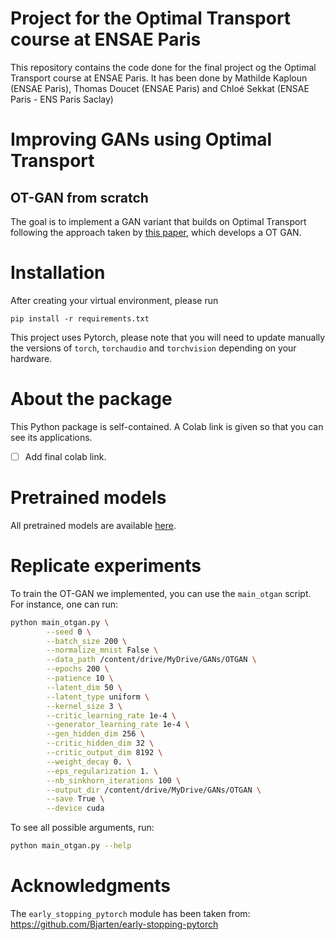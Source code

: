 # Project for the Optimal Transport course at ENSAE Paris

This repository contains the code done for the final project og the Optimal Transport course at ENSAE Paris. It has been
done by Mathilde Kaploun (ENSAE Paris), Thomas Doucet (ENSAE Paris) and Chloé Sekkat (ENSAE Paris - ENS Paris Saclay)

# Improving GANs using Optimal Transport
## OT-GAN from scratch

The goal is to implement a GAN variant that builds on Optimal Transport following the approach taken by [this paper](https://arxiv.org/abs/1803.05573),
which develops a OT GAN. 

# Installation 

After creating your virtual environment, please run 

```
pip install -r requirements.txt
```

This project uses Pytorch, please note that you will need to update manually the versions of ``torch``, ``torchaudio`` 
and ``torchvision`` depending on your hardware.

# About the package

This Python package is self-contained. A Colab link is given so that you can see its applications.

- [ ] Add final colab link. 

# Pretrained models

All pretrained models are available [here](https://drive.google.com/drive/folders/1RV0xTk7eZnGPDUOxUWnMOA_Cu6wo5zWJ?usp=sharing).

# Replicate experiments

To train the OT-GAN we implemented, you can use the `main_otgan` script. For instance, one can run:

````bash
python main_otgan.py \
        --seed 0 \
        --batch_size 200 \
        --normalize_mnist False \
        --data_path /content/drive/MyDrive/GANs/OTGAN \
        --epochs 200 \
        --patience 10 \
        --latent_dim 50 \
        --latent_type uniform \
        --kernel_size 3 \
        --critic_learning_rate 1e-4 \
        --generator_learning_rate 1e-4 \
        --gen_hidden_dim 256 \
        --critic_hidden_dim 32 \
        --critic_output_dim 8192 \
        --weight_decay 0. \
        --eps_regularization 1. \
        --nb_sinkhorn_iterations 100 \
        --output_dir /content/drive/MyDrive/GANs/OTGAN \
        --save True \
        --device cuda
````

To see all possible arguments, run:

```bash
python main_otgan.py --help
```

# Acknowledgments

The ``early_stopping_pytorch`` module has been taken from: https://github.com/Bjarten/early-stopping-pytorch 
